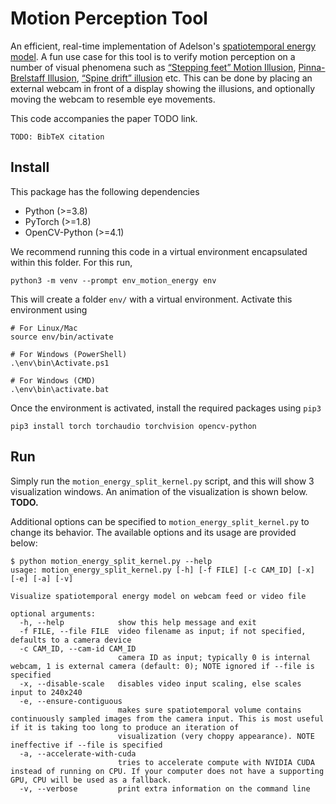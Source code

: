 # Motion Perception Tool

An efficient, real-time implementation of Adelson's [spatiotemporal energy model](https://pubmed.ncbi.nlm.nih.gov/3973762/). A fun use case for this tool is to verify motion perception on a number of visual phenomena such as [“Stepping feet” Motion Illusion](https://michaelbach.de/ot/mot-feetLin/index.html), [Pinna-Brelstaff Illusion](https://michaelbach.de/ot/mot-PinnaBrelstaff/index.html), [“Spine drift” illusion](https://michaelbach.de/ot/mot-spineDrift/index.html) etc. This can be done by placing an external webcam in front of a display showing the illusions, and optionally moving the webcam to resemble eye movements.

This code accompanies the paper TODO link.
```
TODO: BibTeX citation
```

## Install

This package has the following dependencies

- Python (>=3.8)
- PyTorch (>=1.8)
- OpenCV-Python (>=4.1)

We recommend running this code in a virtual environment encapsulated within this folder. For this run,

```
python3 -m venv --prompt env_motion_energy env
```
This will create a folder `env/` with a virtual environment. Activate this environment using
```
# For Linux/Mac
source env/bin/activate

# For Windows (PowerShell)
.\env\bin\Activate.ps1

# For Windows (CMD)
.\env\bin\activate.bat
```

Once the environment is activated, install the required packages using `pip3`

```
pip3 install torch torchaudio torchvision opencv-python
```

## Run

Simply run the `motion_energy_split_kernel.py` script, and this will show 3 visualization windows. An animation of the visualization is shown below.
**TODO.**

Additional options can be specified to `motion_energy_split_kernel.py` to change its behavior. The available options and its usage are provided below:
```
$ python motion_energy_split_kernel.py --help
usage: motion_energy_split_kernel.py [-h] [-f FILE] [-c CAM_ID] [-x] [-e] [-a] [-v]

Visualize spatiotemporal energy model on webcam feed or video file

optional arguments:
  -h, --help            show this help message and exit
  -f FILE, --file FILE  video filename as input; if not specified, defaults to a camera device
  -c CAM_ID, --cam-id CAM_ID
                        camera ID as input; typically 0 is internal webcam, 1 is external camera (default: 0); NOTE ignored if --file is specified
  -x, --disable-scale   disables video input scaling, else scales input to 240x240
  -e, --ensure-contiguous
                        makes sure spatiotemporal volume contains continuously sampled images from the camera input. This is most useful if it is taking too long to produce an iteration of
                        visualization (very choppy appearance). NOTE ineffective if --file is specified
  -a, --accelerate-with-cuda
                        tries to accelerate compute with NVIDIA CUDA instead of running on CPU. If your computer does not have a supporting GPU, CPU will be used as a fallback.
  -v, --verbose         print extra information on the command line
```
